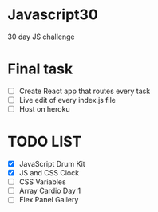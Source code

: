 # Javascript30
30 day JS challenge 

# Final task
- [ ] Create React app that routes every task
- [ ] Live edit of every index.js file
- [ ] Host on heroku

# TODO LIST

- [x] JavaScript Drum Kit
- [X] JS and CSS Clock
- [ ] CSS Variables
- [ ] Array Cardio Day 1
- [ ] Flex Panel Gallery
